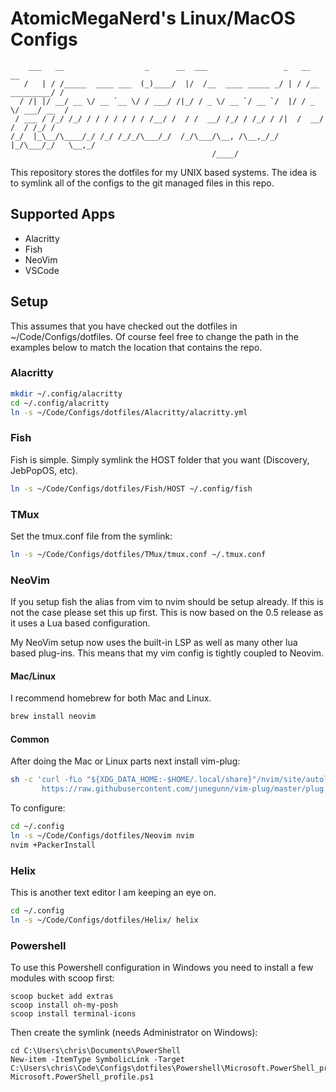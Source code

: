# AtomicMegaNerd's Linux/MacOS Configs

```
    ___   __                  _      __  ___                 _   __              __
   /   | / /_____  ____ ___  (_)____/  |/  /__  ____ _____ _/ | / /__  _________/ /
  / /| |/ __/ __ \/ __ `__ \/ / ___/ /|_/ / _ \/ __ `/ __ `/  |/ / _ \/ ___/ __  /
 / ___ / /_/ /_/ / / / / / / / /__/ /  / /  __/ /_/ / /_/ / /|  /  __/ /  / /_/ /
/_/  |_\__/\____/_/ /_/ /_/_/\___/_/  /_/\___/\__, /\__,_/_/ |_/\___/_/   \__,_/
                                             /____/
```

This repository stores the dotfiles for my UNIX based systems.  The idea is
to symlink all of the configs to the git managed files in this repo.

## Supported Apps

* Alacritty
* Fish
* NeoVim
* VSCode

## Setup

This assumes that you have checked out the dotfiles in ~/Code/Configs/dotfiles.
Of course feel free to change the path in the examples below to match the
location that contains the repo.

### Alacritty

```bash
mkdir ~/.config/alacritty
cd ~/.config/alacritty
ln -s ~/Code/Configs/dotfiles/Alacritty/alacritty.yml
```

### Fish

Fish is simple.  Simply symlink the HOST folder that you want (Discovery, JebPopOS, etc).

```bash
ln -s ~/Code/Configs/dotfiles/Fish/HOST ~/.config/fish
```

### TMux

Set the tmux.conf file from the symlink:

```bash
ln -s ~/Code/Configs/dotfiles/TMux/tmux.conf ~/.tmux.conf
```

### NeoVim

If you setup fish the alias from vim to nvim should be setup already. If this
is not the case please set this up first.  This is now based on the 0.5 release as
it uses a Lua based configuration.

My NeoVim setup now uses the built-in LSP as well as many other lua based plug-ins.  This means
that my vim config is tightly coupled to Neovim.

#### Mac/Linux

I recommend homebrew for both Mac and Linux.

```bash
brew install neovim 
```

#### Common

After doing the Mac or Linux parts next install vim-plug:

```bash
sh -c 'curl -fLo "${XDG_DATA_HOME:-$HOME/.local/share}"/nvim/site/autoload/plug.vim --create-dirs \
       https://raw.githubusercontent.com/junegunn/vim-plug/master/plug.vim'
```

To configure:

```bash
cd ~/.config
ln -s ~/Code/Configs/dotfiles/Neovim nvim
nvim +PackerInstall
```

### Helix

This is another text editor I am keeping an eye on.

```bash
cd ~/.config
ln -s ~/Code/Configs/dotfiles/Helix/ helix
```

### Powershell

To use this Powershell configuration in Windows you need to install a few modules with scoop first:

```pwsh
scoop bucket add extras
scoop install oh-my-posh
scoop install terminal-icons
```

Then create the symlink (needs Administrator on Windows):

```pwsh
cd C:\Users\chris\Documents\PowerShell
New-item -ItemType SymbolicLink -Target C:\Users\chris\Code\Configs\dotfiles\Powershell\Microsoft.PowerShell_profile.ps1 Microsoft.PowerShell_profile.ps1
```

